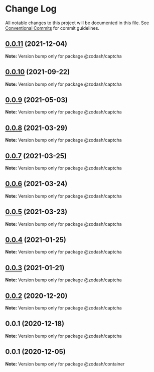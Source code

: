 # Change Log

All notable changes to this project will be documented in this file.
See [Conventional Commits](https://conventionalcommits.org) for commit guidelines.

## [0.0.11](https://github.com/zcorky/zodash/compare/@zodash/captcha@0.0.10...@zodash/captcha@0.0.11) (2021-12-04)

**Note:** Version bump only for package @zodash/captcha





## [0.0.10](https://github.com/zcorky/zodash/compare/@zodash/captcha@0.0.9...@zodash/captcha@0.0.10) (2021-09-22)

**Note:** Version bump only for package @zodash/captcha





## [0.0.9](https://github.com/zcorky/zodash/compare/@zodash/captcha@0.0.8...@zodash/captcha@0.0.9) (2021-05-03)

**Note:** Version bump only for package @zodash/captcha





## [0.0.8](https://github.com/zcorky/zodash/compare/@zodash/captcha@0.0.7...@zodash/captcha@0.0.8) (2021-03-29)

**Note:** Version bump only for package @zodash/captcha





## [0.0.7](https://github.com/zcorky/zodash/compare/@zodash/captcha@0.0.6...@zodash/captcha@0.0.7) (2021-03-25)

**Note:** Version bump only for package @zodash/captcha





## [0.0.6](https://github.com/zcorky/zodash/compare/@zodash/captcha@0.0.5...@zodash/captcha@0.0.6) (2021-03-24)

**Note:** Version bump only for package @zodash/captcha





## [0.0.5](https://github.com/zcorky/zodash/compare/@zodash/captcha@0.0.4...@zodash/captcha@0.0.5) (2021-03-23)

**Note:** Version bump only for package @zodash/captcha





## [0.0.4](https://github.com/zcorky/zodash/compare/@zodash/captcha@0.0.3...@zodash/captcha@0.0.4) (2021-01-25)

**Note:** Version bump only for package @zodash/captcha





## [0.0.3](https://github.com/zcorky/zodash/compare/@zodash/captcha@0.0.2...@zodash/captcha@0.0.3) (2021-01-21)

**Note:** Version bump only for package @zodash/captcha





## [0.0.2](https://github.com/zcorky/zodash/compare/@zodash/captcha@0.0.1...@zodash/captcha@0.0.2) (2020-12-20)

**Note:** Version bump only for package @zodash/captcha





## 0.0.1 (2020-12-18)

**Note:** Version bump only for package @zodash/captcha





## 0.0.1 (2020-12-05)

**Note:** Version bump only for package @zodash/container
